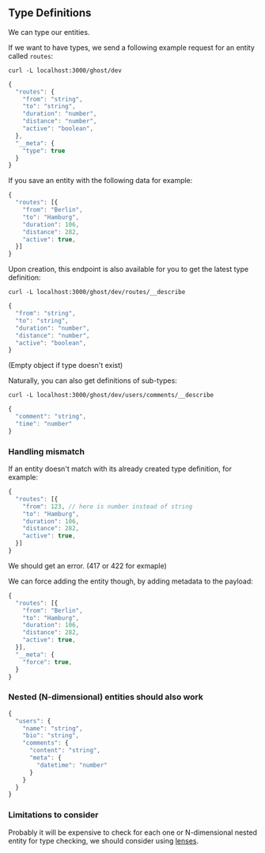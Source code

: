 ## Type Definitions

We can type our entities.

If we want to have types, we send a following example request for an entity called `routes`:

`curl -L localhost:3000/ghost/dev`

```js
{
  "routes": {
    "from": "string",
    "to": "string",
    "duration": "number",
    "distance": "number",
    "active": "boolean",
  },
  "__meta": {
    "type": true
  }
}
```

If you save an entity with the following data for example:

```js
{
  "routes": [{
    "from": "Berlin",
    "to": "Hamburg",
    "duration": 106,
    "distance": 282,
    "active": true,
  }]
}
```

Upon creation, this endpoint is also available for you to get the latest type definition:

`curl -L localhost:3000/ghost/dev/routes/__describe`

```js
{
  "from": "string",
  "to": "string",
  "duration": "number",
  "distance": "number",
  "active": "boolean",
}
```

(Empty object if type doesn't exist)

Naturally, you can also get definitions of sub-types:

`curl -L localhost:3000/ghost/dev/users/comments/__describe`

```js
{
  "comment": "string",
  "time": "number"
}
```

### Handling mismatch

If an entity doesn't match with its already created type definition, for example:

```js
{
  "routes": [{
    "from": 123, // here is number instead of string
    "to": "Hamburg",
    "duration": 106,
    "distance": 282,
    "active": true,
  }]
}
```

We should get an error. (417 or 422 for exmaple)

We can force adding the entity though, by adding metadata to the payload:

```js
{
  "routes": [{
    "from": "Berlin",
    "to": "Hamburg",
    "duration": 106,
    "distance": 282,
    "active": true,
  }],
  "__meta": {
    "force": true,
  }
}
```

### Nested (N-dimensional) entities should also work

```js
{
  "users": {
    "name": "string",
    "bio": "string",
    "comments": {
      "content": "string",
      "meta": {
        "datetime": "number"
      }
    }
  }
}
```

### Limitations to consider

Probably it will be expensive to check for each one or N-dimensional nested entity for type checking, we should consider using [lenses](https://ramdajs.com/docs/#lensPath).
